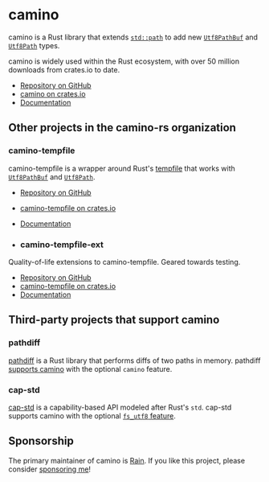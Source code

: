 # camino

camino is a Rust library that extends
[`std::path`](https://doc.rust-lang.org/std/path/struct.Path.html) to add new
[`Utf8PathBuf`] and
[`Utf8Path`] types.

camino is widely used within the Rust ecosystem, with over 50 million downloads from crates.io to date.

* [Repository on GitHub](https://github.com/camino-rs/camino)
* [camino on crates.io](https://crates.io/crates/camino/)
* [Documentation](https://docs.rs/camino)

## Other projects in the camino-rs organization

### camino-tempfile

camino-tempfile is a wrapper around Rust's [tempfile](https://docs.rs/tempfile/latest/tempfile/) that works with [`Utf8PathBuf`] and [`Utf8Path`].

* [Repository on GitHub](https://github.com/camino-rs/camino-tempfile/tree/main/crates/camino-tempfile)
* [camino-tempfile on crates.io](https://crates.io/crates/camino-tempfile/)
* [Documentation](https://docs.rs/camino-tempfile)

* ### camino-tempfile-ext

Quality-of-life extensions to camino-tempfile. Geared towards testing.

* [Repository on GitHub](https://github.com/camino-rs/camino-tempfile/tree/main/crates/camino-tempfile-ext)
* [camino-tempfile on crates.io](https://crates.io/crates/camino-tempfile-ext/)
* [Documentation](https://docs.rs/camino-tempfile-ext)


## Third-party projects that support camino

### pathdiff

[pathdiff](https://docs.rs/pathdiff) is a Rust library that performs diffs of two paths in memory. pathdiff [supports camino](https://docs.rs/pathdiff/latest/pathdiff/fn.diff_utf8_paths.html) with the optional `camino` feature.

### cap-std

[cap-std](https://docs.rs/cap-std) is a capability-based API modeled after Rust's `std`. cap-std supports camino with the optional [`fs_utf8` feature](https://docs.rs/cap-std/latest/cap_std/fs_utf8).

## Sponsorship

The primary maintainer of camino is [Rain](https://github.com/sunshowers). If you like this project, please consider [sponsoring me](https://github.com/sponsors/sunshowers)!

[`Utf8PathBuf`]: https://docs.rs/camino/latest/camino/struct.Utf8PathBuf.html
[`Utf8Path`]: https://docs.rs/camino/latest/camino/struct.Utf8Path.html
